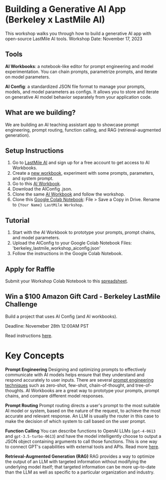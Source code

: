 # Building a Generative AI App (Berkeley x LastMile AI)

This workshop walks you through how to build a generative AI app with open-source LastMile AI tools.
Workshop Date: November 17, 2023

## Tools

**AI Workbooks**: a notebook-like editor for prompt engineering and model experimentation. You can chain prompts, parametrize prompts, and iterate on model parameters.

**AI Config**: a standardized JSON file format to manage your prompts, models, and model parameters as configs. It allows you to store and iterate on generative AI model behavior separately from your application code.

## What are we building?

We are building an AI teaching assistant app to showcase prompt engineering, prompt routing, function calling, and RAG (retrieval-augmented generation).

## Setup Instructions

1. Go to [LastMile AI](https://lastmileai.dev) and sign up for a free account to get access to AI Workbooks.
2. Create a [new workbook](https://lastmileai.dev/workbooks/workshop), experiment with some prompts, parameters, and system prompt.
3. Go to this [AI Workbook](https://lastmileai.dev/workbooks/clp1pp4ut0001pevg26halowt).
4. Download the AIConfig .json.
5. Clone the same [AI Workbook](https://lastmileai.dev/workbooks/clp1pp4ut0001pevg26halowt) and follow the workshop.
6. Clone this [Google Colab Notebook](https://colab.research.google.com/drive/1TJElvL1u_N3SmKsiSh-NMxyIu41DgJ_a#scrollTo=arj-rect6Z9r): File > Save a Copy in Drive. Rename to `{Your Name} LastMile Workshop`.

## Tutorial

1. Start with the AI Workbook to prototype your prompts, prompt chains, and model parameters.
2. Upload the AIConfig to your Google Colab Notebook Files: 'berkeley_lastmile_workshop_aiconfig.json'
3. Follow the instructions in the Google Colab Notebook.

## Apply for Raffle

Submit your Workshop Colab Notebook to this [spreadsheet](https://docs.google.com/spreadsheets/d/1mm_enz6Yh-qh3Sb3COteXmn2XUZEUQ_dhbQ0ECwTTYk/edit#gid=0).

## Win a $100 Amazon Gift Card - Berkeley LastMile Challenge

Build a project that uses AI Config (and AI workbooks).

Deadline: Novemeber 28th 12:00AM PST

Read instructions [here](https://github.com/lastmile-ai/aiconfig/blob/main/workshops/berkeley/competition/README.md).

# Key Concepts

**Prompt Engineering**
Designing and optimizing prompts to effectively communicate with AI models helps ensure that they understand and respond accurately to user inputs. There are several [prompt engineering techniques](https://www.promptingguide.ai/) such as zero-shot, few-shot, chain-of-thought, and tree-of-thoughts. AI Workbooks are a great way to prototype your prompts, prompt chains, and compare different model responses.

**Prompt Routing**
Prompt routing directs a user's prompt to the most suitable AI model or system, based on the nature of the request, to achieve the most accurate and relevant response. An LLM is usually the router in this case to make the decision of which system to call based on the user prompt.

**Function Calling**
You can describe functions to OpenAI LLMs (`gpt-4-0613` and `gpt-3.5-turbo-0613`) and have the model intelligently choose to output a JSON object containing arguments to call those functions. This is one way to connect GPT's capabilities with external tools and APIs. Read more [here](https://openai.com/blog/function-calling-and-other-api-updates).

**Retrieval-Augmented Generation (RAG)**
RAG provides a way to optimize the output of an LLM with targeted information without modifying the underlying model itself; that targeted information can be more up-to-date than the LLM as well as specific to a particular organization and industry.
